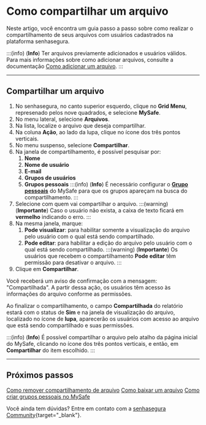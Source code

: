 # Como compartilhar um arquivo

Neste artigo, você encontra um guia passo a passo sobre como realizar o compartilhamento de seus arquivos com usuários cadastrados na plataforma senhasegura.

:::(info) (**Info**)
Ter arquivos previamente adicionados e usuários válidos. Para mais informações sobre como adicionar arquivos, consulte a documentação [Como adicionar um arquivo](/v3-32/docs/pt/mysafe-files-add).
:::
***

## Compartilhar um arquivo

1. No senhasegura, no canto superior esquerdo, clique no **Grid Menu**, represenado pelos nove quadrados, e selecione **MySafe**.
2. No menu lateral, selecione **Arquivos**. 
3. Na lista, localize o arquivo que deseja compartilhar.
4. Na coluna **Ação**, ao lado da lupa, clique no ícone dos três pontos verticais.
5. No menu suspenso, selecione **Compartilhar**.
6. Na janela de compartilhamento, é possível pesquisar por:
    1. **Nome**
    2. **Nome de usuário**
    3. **E-mail**
    4. **Grupos de usuários**
    5. **Grupos pessoais**
    :::(info) (**Info**)
    É necessário configurar o **[Grupo pessoais](/v3-32/docs/pt/mysafe-private-group)** do MySafe para que os grupos apareçam na busca do compartilhamento.
    :::
7. Selecione com quem vai compartilhar o arquivo.
    :::(warning) (**Importante**)
    Caso o usuário não exista, a caixa de texto ficará em **vermelho** indicando o erro.
    :::
8. Na mesma janela, marque:
    1. **Pode visualizar**: para habilitar somente a visualização do arquivo pelo usuário com o qual está sendo compartilhado.
    2. **Pode editar**: para habilitar a edição do arquivo pelo usuário com o qual está sendo compartilhado.
    :::(warning) (**Importante**)
    Os usuários que recebem o compartilhamento **Pode editar** têm permissão para desativar o arquivo.
    :::
9. Clique em **Compartilhar**.

Você receberá um aviso de confirmação com a mensagem: "Compartilhada". A partir dessa ação, os usuários têm acesso às informações do arquivo conforme as permissões.

Ao finalizar o compartilhamento, o campo **Compartilhada** do relatório estará com o status de **Sim** e na janela de visualização do arquivo, localizado no ícone de **lupa**, aparecerão os usuários com acesso ao arquivo que está sendo compartilhado e suas permissões.

:::(info) (**Info**)
É possível compartilhar o arquivo pelo atalho da página inicial do MySafe, clicando no ícone dos três pontos verticais, e então, em **Compartilhar** do item escolhido.
:::
***

## Próximos passos
[Como remover compartilhamento de arquivo](/v3-32/docs/pt/mysafe-file-unshare)
[Como baixar um arquivo](/v3-32/docs/pt/mysafe-file-download)
[Como criar grupos pessoais no MySafe](/v3-32/docs/pt/mysafe-private-group-add)

Você ainda tem dúvidas? Entre em contato com a  [senhasegura Community](https://community.senhasegura.io/){target="_blank"}.